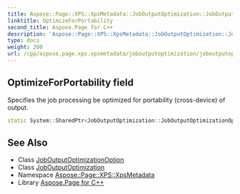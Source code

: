 ```yaml
---
title: Aspose::Page::XPS::XpsMetadata::JobOutputOptimization::JobOutputOptimizationOption::OptimizeForPortability field
linktitle: OptimizeForPortability
second_title: Aspose.Page for C++
description: 'Aspose::Page::XPS::XpsMetadata::JobOutputOptimization::JobOutputOptimizationOption::OptimizeForPortability field. Specifies the job processing be optimized for portability (cross-device) of output in C++.'
type: docs
weight: 200
url: /cpp/aspose.page.xps.xpsmetadata/joboutputoptimization/joboutputoptimizationoption/optimizeforportability/
---
```

## OptimizeForPortability field


Specifies the job processing be optimized for portability (cross-device) of output.

```cpp
static System::SharedPtr<JobOutputOptimization::JobOutputOptimizationOption> Aspose::Page::XPS::XpsMetadata::JobOutputOptimization::JobOutputOptimizationOption::OptimizeForPortability
```

## See Also

* Class [JobOutputOptimizationOption](../)
* Class [JobOutputOptimization](../../)
* Namespace [Aspose::Page::XPS::XpsMetadata](../../../)
* Library [Aspose.Page for C++](../../../../)
